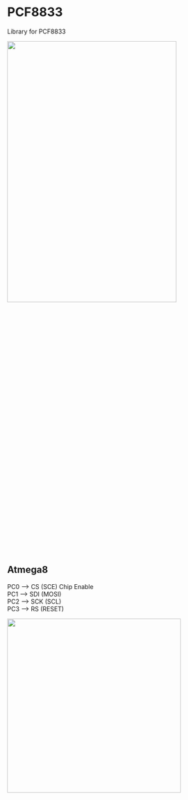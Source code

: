 # PCF8833

Library for PCF8833


<img align="left" width="390" height="600" src="https://github.com/josimarpereiraleite/PCF8833/blob/main/Images/1.png"><br />
<br /><br /><br /><br /><br /><br /><br /><br /><br /><br /><br /><br /><br /><br /><br /><br /><br />
<br /><br /><br /><br /><br /><br /><br /><br /><br /><br /><br /><br /><br /><br /><br /><br /><br />
<br /><br /><br /><br /><br /><br /><br /><br /><br /><br /><br /><br /><br /><br /><br /><br /><br />
<br /><br /><br /><br /><br /><br /><br /><br /><br /><br /><br /><br /><br /><br /><br /><br /><br />
## Atmega8 

PC0 --> CS  (SCE) Chip Enable<br />
PC1 --> SDI (MOSI)<br/>
PC2 --> SCK (SCL)<br />
PC3 --> RS  (RESET)<br />

<img align="left" width="400" height="400" src="https://github.com/josimarpereiraleite/PCF8833/blob/main/Images/2.png">
<br /><br /><br /><br /><br /><br /><br /><br /><br /><br /><br /><br /><br /><br /><br /><br /><br />
